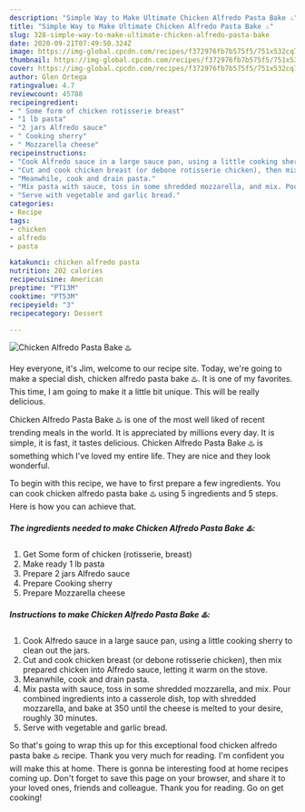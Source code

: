 ```yaml
---
description: "Simple Way to Make Ultimate Chicken Alfredo Pasta Bake ♨️"
title: "Simple Way to Make Ultimate Chicken Alfredo Pasta Bake ♨️"
slug: 328-simple-way-to-make-ultimate-chicken-alfredo-pasta-bake
date: 2020-09-21T07:49:50.324Z
image: https://img-global.cpcdn.com/recipes/f372976fb7b575f5/751x532cq70/chicken-alfredo-pasta-bake-♨️-recipe-main-photo.jpg
thumbnail: https://img-global.cpcdn.com/recipes/f372976fb7b575f5/751x532cq70/chicken-alfredo-pasta-bake-♨️-recipe-main-photo.jpg
cover: https://img-global.cpcdn.com/recipes/f372976fb7b575f5/751x532cq70/chicken-alfredo-pasta-bake-♨️-recipe-main-photo.jpg
author: Glen Ortega
ratingvalue: 4.7
reviewcount: 45788
recipeingredient:
- " Some form of chicken rotisserie breast"
- "1 lb pasta"
- "2 jars Alfredo sauce"
- " Cooking sherry"
- " Mozzarella cheese"
recipeinstructions:
- "Cook Alfredo sauce in a large sauce pan, using a little cooking sherry to clean out the jars."
- "Cut and cook chicken breast (or debone rotisserie chicken), then mix prepared chicken into Alfredo sauce, letting it warm on the stove."
- "Meanwhile, cook and drain pasta."
- "Mix pasta with sauce, toss in some shredded mozzarella, and mix. Pour combined ingredients into a casserole dish, top with shredded mozzarella, and bake at 350 until the cheese is melted to your desire, roughly 30 minutes."
- "Serve with vegetable and garlic bread."
categories:
- Recipe
tags:
- chicken
- alfredo
- pasta

katakunci: chicken alfredo pasta 
nutrition: 202 calories
recipecuisine: American
preptime: "PT13M"
cooktime: "PT53M"
recipeyield: "3"
recipecategory: Dessert

---
```



![Chicken Alfredo Pasta Bake ♨️](https://img-global.cpcdn.com/recipes/f372976fb7b575f5/751x532cq70/chicken-alfredo-pasta-bake-♨️-recipe-main-photo.jpg)

Hey everyone, it's Jim, welcome to our recipe site. Today, we're going to make a special dish, chicken alfredo pasta bake ♨️. It is one of my favorites. This time, I am going to make it a little bit unique. This will be really delicious.



Chicken Alfredo Pasta Bake ♨️ is one of the most well liked of recent trending meals in the world. It is appreciated by millions every day. It is simple, it is fast, it tastes delicious. Chicken Alfredo Pasta Bake ♨️ is something which I've loved my entire life. They are nice and they look wonderful.


To begin with this recipe, we have to first prepare a few ingredients. You can cook chicken alfredo pasta bake ♨️ using 5 ingredients and 5 steps. Here is how you can achieve that.

<!--inarticleads1-->

##### The ingredients needed to make Chicken Alfredo Pasta Bake ♨️:

1. Get  Some form of chicken (rotisserie, breast)
1. Make ready 1 lb pasta
1. Prepare 2 jars Alfredo sauce
1. Prepare  Cooking sherry
1. Prepare  Mozzarella cheese




<!--inarticleads2-->

##### Instructions to make Chicken Alfredo Pasta Bake ♨️:

1. Cook Alfredo sauce in a large sauce pan, using a little cooking sherry to clean out the jars.
1. Cut and cook chicken breast (or debone rotisserie chicken), then mix prepared chicken into Alfredo sauce, letting it warm on the stove.
1. Meanwhile, cook and drain pasta.
1. Mix pasta with sauce, toss in some shredded mozzarella, and mix. Pour combined ingredients into a casserole dish, top with shredded mozzarella, and bake at 350 until the cheese is melted to your desire, roughly 30 minutes.
1. Serve with vegetable and garlic bread.




So that's going to wrap this up for this exceptional food chicken alfredo pasta bake ♨️ recipe. Thank you very much for reading. I'm confident you will make this at home. There is gonna be interesting food at home recipes coming up. Don't forget to save this page on your browser, and share it to your loved ones, friends and colleague. Thank you for reading. Go on get cooking!
